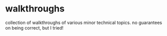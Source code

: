 # walkthroughs
collection of walkthroughs of various minor technical topics. no guarantees on being correct, but I tried!
